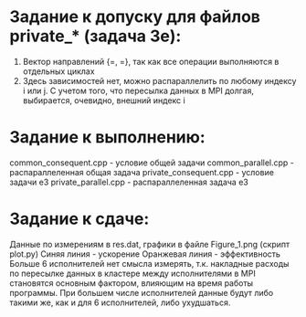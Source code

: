 # Задание к допуску для файлов private_* (задача 3е):

1) Вектор направлений {=, =}, так как все операции выполняются в отдельных циклах
2) Здесь зависимостей нет, можно распараллелить по любому индексу i или j. С учетом того, что
пересылка данных в MPI долгая, выбирается, очевидно, внешний индекс i

# Задание к выполнению:

common_consequent.cpp - условие общей задачи
common_parallel.cpp - распараллеленная общая задача
private_consequent.cpp - условие задачи е3
private_parallel.cpp - распараллеленная задача е3

# Задание к сдаче:
Данные по измерениям в res.dat, графики в файле Figure_1.png (скрипт plot.py)
Синяя линия - ускорение
Оранжевая линия - эффективность
Больше 6 исполнителей нет смысла измерять, т.к. накладные расходы по пересылке данных в кластере между исполнителями
в MPI становятся основным фактором, влияющим на время работы программы. При большем числе исполнителей данные будут 
либо такими же, как и для 6 исполнителей, либо ухудшаться.